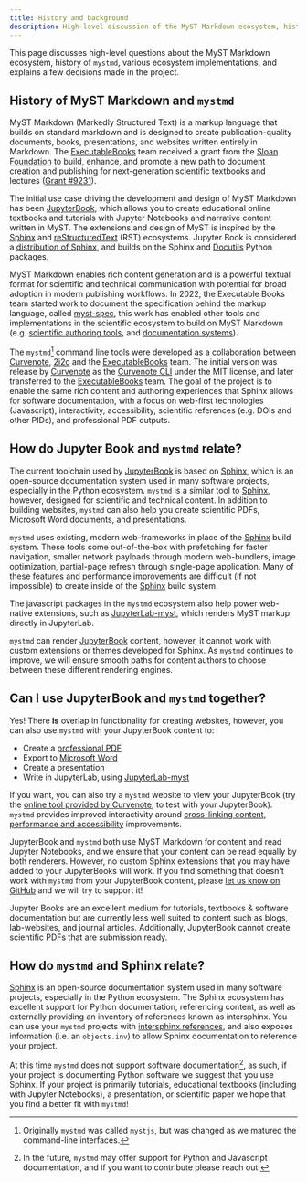 ```yaml
---
title: History and background
description: High-level discussion of the MyST Markdown ecosystem, history of mystmd, other implementations like JupyterBook and Sphinx, and explains past decisions.
---
```


This page discusses high-level questions about the MyST Markdown ecosystem, history of `mystmd`, various ecosystem implementations, and explains a few decisions made in the project.

## History of MyST Markdown and `mystmd`

MyST Markdown (Markedly Structured Text) is a markup language that builds on standard markdown and is designed to create publication-quality documents, books, presentations, and websites written entirely in Markdown. The [ExecutableBooks] team received a grant from the [Sloan Foundation](https://sloan.org) to build, enhance, and promote a new path to document creation and publishing for next-generation scientific textbooks and lectures ([Grant #9231](https://sloan.org/grant-detail/9231)).

The initial use case driving the development and design of MyST Markdown has been [JupyterBook], which allows you to create educational online textbooks and tutorials with Jupyter Notebooks and narrative content written in MyST. The extensions and design of MyST is inspired by the [Sphinx] and [reStructuredText](https://docutils.sourceforge.io/rst.html) (RST) ecosystems. Jupyter Book is considered a [distribution of Sphinx](xref:jupyterbook#explain/sphinx), and builds on the Sphinx and [Docutils] Python packages.

MyST Markdown enables rich content generation and is a powerful textual format for scientific and technical communication with potential for broad adoption in modern publishing workflows. In 2022, the Executable Books team started work to document the specification behind the markup language, called [myst-spec](https://github.com/executablebooks/myst-spec), this work has enabled other tools and implementations in the scientific ecosystem to build on MyST Markdown (e.g. [scientific authoring tools](https://curvenote.com/for/writing), and [documentation systems](https://blog.readthedocs.com/jupyter-book-read-the-docs/)).

The `mystmd`[^naming] command line tools were developed as a collaboration between [Curvenote], [2i2c] and the [ExecutableBooks] team. The initial version was release by [Curvenote] as the [Curvenote CLI](https://curvenote.com/docs/cli) under the MIT license, and later transferred to the [ExecutableBooks] team. The goal of the project is to enable the same rich content and authoring experiences that Sphinx allows for software documentation, with a focus on web-first technologies (Javascript), interactivity, accessibility, scientific references (e.g. DOIs and other PIDs), and professional PDF outputs.

[^naming]: Originally `mystmd` was called `mystjs`, but was changed as we matured the command-line interfaces.

## How do Jupyter Book and `mystmd` relate?

The current toolchain used by [JupyterBook] is based on [Sphinx], which is an open-source documentation system used in many software projects, especially in the Python ecosystem. `mystmd` is a similar tool to [Sphinx], however, designed for scientific and technical content. In addition to building websites, `mystmd` can also help you create scientific PDFs, Microsoft Word documents, and presentations.

`mystmd` uses existing, modern web-frameworks in place of the [Sphinx] build system. These tools come out-of-the-box with prefetching for faster navigation, smaller network payloads through modern web-bundlers, image optimization, partial-page refresh through single-page application. Many of these features and performance improvements are difficult (if not impossible) to create inside of the [Sphinx] build system.

The javascript packages in the `mystmd` ecosystem also help power web-native extensions, such as [JupyterLab-myst], which renders MyST markup directly in JupyterLab.

`mystmd` can render [JupyterBook] content, however, it cannot work with custom extensions or themes developed for Sphinx. As `mystmd` continues to improve, we will ensure smooth paths for content authors to choose between these different rendering engines.

## Can I use JupyterBook and `mystmd` together?

Yes! There **is** overlap in functionality for creating websites, however, you can also use `mystmd` with your JupyterBook content to:

- Create a [professional PDF](./creating-pdf-documents.md)
- Export to [Microsoft Word](./creating-word-documents.md)
- Create a presentation
- Write in JupyterLab, using [JupyterLab-myst]

If you want, you can also try a `mystmd` website to view your JupyterBook (try the [online tool provided by Curvenote](https://try.curvenote.com), to test with your JupyterBook). `mystmd` provides improved interactivity around [cross-linking content](./cross-references.md), [performance and accessibility](./accessibility-and-performance.md) improvements.

JupyterBook and `mystmd` both use MyST Markdown for content and read Jupyter Notebooks, and we ensure that your content can be read equally by both renderers. However, no custom Sphinx extensions that you may have added to your JupyterBooks will work. If you find something that doesn't work with `mystmd` from your JupyterBook content, please [let us know on GitHub](https://github.com/executablebooks/mystmd/issues) and we will try to support it!

Jupyter Books are an excellent medium for tutorials, textbooks & software documentation but are currently less well suited to content such as blogs, lab-websites, and journal articles. Additionally, JupyterBook cannot create scientific PDFs that are submission ready.

## How do `mystmd` and Sphinx relate?

[Sphinx] is an open-source documentation system used in many software projects, especially in the Python ecosystem. The Sphinx ecosystem has excellent support for Python documentation, referencing content, as well as externally providing an inventory of references known as intersphinx. You can use your `mystmd` projects with [intersphinx references](#intersphinx), and also exposes information (i.e. an `objects.inv`) to allow Sphinx documentation to reference your project.

At this time `mystmd` does not support software documentation[^1], as such, if your project is documenting Python software we suggest that you use Sphinx. If your project is primarily tutorials, educational textbooks (including with Jupyter Notebooks), a presentation, or scientific paper we hope that you find a better fit with `mystmd`!

[^1]: In the future, `mystmd` may offer support for Python and Javascript documentation, and if you want to contribute please reach out!

[2i2c]: https://2i2c.org/
[curvenote]: https://curvenote.com
[docutils]: https://docutils.sourceforge.io/
[executablebooks]: https://executablebooks.org/
[jupyterbook]: https://jupyterbook.org/
[jupyterlab-myst]: https://github.com/executablebooks/jupyterlab-myst
[sphinx]: https://www.sphinx-doc.org/
